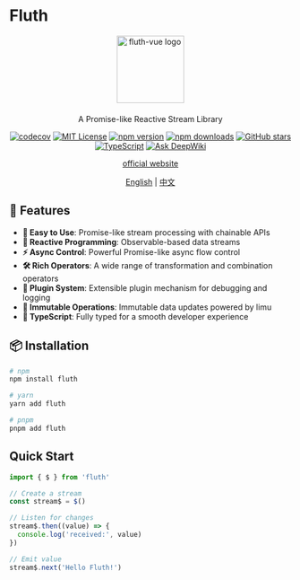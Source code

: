 # Fluth

<div align="center">
  <img src="https://fluthjs.github.io/fluth-doc/logo.svg" alt="fluth-vue logo" width="120" height="120">

  <p style="margin-top: 20px;">A Promise-like Reactive Stream Library</p>
</div>

<div align="center">

[![codecov](https://img.shields.io/codecov/c/github/fluthjs/fluth?style=flat)](https://codecov.io/gh/fluthjs/fluth)
[![MIT License](https://img.shields.io/badge/license-MIT-green.svg?style=flat)](https://github.com/fluthjs/fluth/blob/master/LICENSE)
[![npm version](https://img.shields.io/npm/v/fluth.svg?style=flat)](https://www.npmjs.com/package/fluth)
[![npm downloads](https://img.shields.io/npm/dm/fluth.svg?style=flat)](https://www.npmjs.com/package/fluth)
[![GitHub stars](https://img.shields.io/github/stars/fluthjs/fluth?style=flat)](https://github.com/fluthjs/fluth/stargazers)
[![TypeScript](https://img.shields.io/badge/TypeScript-ready-blue?style=flat&logo=typescript)](https://www.typescriptlang.org/)
[![Ask DeepWiki](https://deepwiki.com/badge.svg)](https://deepwiki.com/fluthjs/fluth)

<div align="center">

[official website](https://fluthjs.github.io/fluth-doc/index.html)

</div>

<div align="center">

[English](./README.md) | [中文](./README.cn.md)

</div>

</div>

## 🚀 Features

- **🤞 Easy to Use**: Promise-like stream processing with chainable APIs
- **🔄 Reactive Programming**: Observable-based data streams
- **⚡ Async Control**: Powerful Promise-like async flow control
- **🛠️ Rich Operators**: A wide range of transformation and combination operators
- **🔌 Plugin System**: Extensible plugin mechanism for debugging and logging
- **💾 Immutable Operations**: Immutable data updates powered by limu
- **🎯 TypeScript**: Fully typed for a smooth developer experience

## 📦 Installation

```bash
# npm
npm install fluth

# yarn
yarn add fluth

# pnpm
pnpm add fluth
```

## Quick Start

```typescript
import { $ } from 'fluth'

// Create a stream
const stream$ = $()

// Listen for changes
stream$.then((value) => {
  console.log('received:', value)
})

// Emit value
stream$.next('Hello Fluth!')
```
